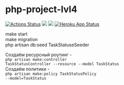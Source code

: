 # php-project-lvl4
[![Actions Status](https://github.com/BotServicePro/php-project-lvl4/workflows/hexlet-check/badge.svg)](https://github.com/BotServicePro/php-project-lvl4/actions) <a href="https://codeclimate.com/github/BotServicePro/php-project-lvl4/maintainability"><img src="https://api.codeclimate.com/v1/badges/ddcccc91bc76aa67f182/maintainability" /></a>
<a href="https://codeclimate.com/github/BotServicePro/php-project-lvl4/test_coverage"><img src="https://api.codeclimate.com/v1/badges/ddcccc91bc76aa67f182/test_coverage" /></a>
[![Heroku App Status](http://heroku-shields.herokuapp.com/karakin-php-project-lvl3)](https://karakin-php-project-lvl3.herokuapp.com)

make start<br>
make migration<br>
php artisan db:seed TaskStatuseSeeder<br>

Создаём ресурсный роутинг - <br>
<code>php artisan make:controller TaskStatusController --resource --model TaskStatus</code><br>
Создаём политики - <br>
<code>php artisan make:policy TaskStatusPolicy --model=TaskStatus</code>


